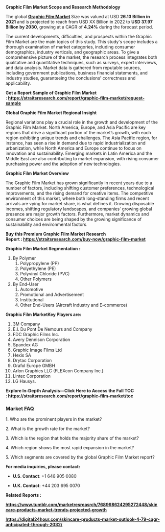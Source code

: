 <p><strong>Graphic Film Market Scope and Research Methodology</strong></p>
<p>The global&nbsp;<strong><a href="https://straitsresearch.com/report/graphic-film-market">Graphic Film Market</a>&nbsp;</strong>Size was valued at&nbsp;USD <strong>26.13 Billion in 2021</strong>&nbsp;and is projected to reach from&nbsp;USD XX Billion in 2022&nbsp;to&nbsp;<strong>USD 37.97 Billion by 2030</strong>, growing at a&nbsp;CAGR of <strong>4.24%</strong>&nbsp;during the forecast period.</p>
<p>The current developments, difficulties, and prospects within the Graphic Film Market are the main topics of this study. This study's scope includes a thorough examination of market categories, including consumer demographics, industry verticals, and geographic areas. To give a comprehensive picture of the market, the research process integrates both qualitative and quantitative techniques, such as surveys, expert interviews, and data analysis. Market data is gathered from reputable sources, including government publications, business financial statements, and industry studies, guaranteeing the conclusions' correctness and applicability.</p>
<p><strong>Get a Report Sample of&nbsp;Graphic Film Market :&nbsp;<a href="https://straitsresearch.com/report/graphic-film-market/request-sample">https://straitsresearch.com/report/graphic-film-market/request-sample</a>&nbsp;</strong></p>
<p><strong>Global Graphic Film Market Regional Insight</strong></p>
<p>Regional variations play a crucial role in the growth and development of the Graphic Film Market. North America, Europe, and Asia Pacific are key regions that drive a significant portion of the market&rsquo;s growth, with each region exhibiting unique trends and challenges. The Asia Pacific region, for instance, has seen a rise in demand due to rapid industrialization and urbanization, while North America and Europe continue to focus on innovation and sustainability. Emerging markets in Latin America and the Middle East are also contributing to market expansion, with rising consumer purchasing power and the adoption of new technologies.</p>
<p><strong>Graphic Film Market&nbsp;Overview</strong></p>
<p>The Graphic Film Market has grown significantly in recent years due to a number of factors, including shifting customer preferences, technological improvements, and the rising demand for creative items. The competitive environment of this market, where both long-standing firms and recent arrivals are vying for market share, is what defines it. Growing disposable incomes, shifting regulatory landscapes, and companies' growing global presence are major growth factors. Furthermore, market dynamics and consumer choices are being shaped by the growing significance of sustainability and environmental factors.</p>
<p><strong>Buy this Premium&nbsp;Graphic Film Market Research Report&nbsp;:&nbsp;<a href="https://straitsresearch.com/buy-now/graphic-film-market"><u>https://straitsresearch.com/buy-now/graphic-film-market</u></a></strong></p>
<p><strong>Graphic Film Market&nbsp;Segmentation :&nbsp;</strong></p>
<ol>
<li>By Polymer
<ol>
<li>Polypropylene (PP)</li>
<li>Polyethylene (PE)</li>
<li>Polyvinyl Chloride (PVC)</li>
<li>Other Polymers</li>
</ol>
</li>
<li>By End-User
<ol>
<li>Automotive</li>
<li>Promotional and Advertisement</li>
<li>Institutional</li>
<li>Other End-Users (Aircraft Industry and E-commerce)</li>
</ol>
</li>
</ol>
<p><strong>Graphic Film MarketKey Players are:</strong></p>
<ol>
<li>3M Company</li>
<li>E.I. Du Pont De Nemours and Company</li>
<li>FDC Graphic Films Inc.</li>
<li>Avery Dennison Corporation</li>
<li>Spandex AG</li>
<li>Graphic Image Films Ltd</li>
<li>Hexis SA</li>
<li>Drytac Corporation</li>
<li>Orafol Europe GMBH</li>
<li>Arlon Graphics LLC (FLEXcon Company Inc.)</li>
<li>Lintec Corporation</li>
<li>LG Hausys.</li>
</ol>
<p><strong>Explore In-Depth Analysis&mdash;Click Here to Access the Full TOC :&nbsp;<a href="https://straitsresearch.com/report/graphic-film-market/toc">https://straitsresearch.com/report/graphic-film-market/toc</a>&nbsp;</strong></p>
<h3>Market FAQ</h3>
<p>1. Who are the prominent players in the market?</p>
<p>2. What is the growth rate for the market?</p>
<p>3. Which is the region that holds the majority share of the market?</p>
<p>4. Which region shows the most rapid expansion in the market?</p>
<p>5. Which segments are covered by the global&nbsp;Graphic Film Market report?</p>
<p><strong>For media inquiries, please contact:</strong></p>
<ul>
<li><strong>U.S. Contact:&nbsp;</strong>+1 646 905 0080</li>
</ul>
<ul>
<li><strong>U.K. Contact</strong>: +44 203 695 0070</li>
</ul>
<p><strong>Related Reports :</strong></p>
<p><strong><a href="https://www.tumblr.com/marketresreasrch/768998624295272448/skincare-products-market-trends-projected-growth">https://www.tumblr.com/marketresreasrch/768998624295272448/skincare-products-market-trends-projected-growth</a></strong></p>
<p><strong><a href="https://digital24hour.com/skincare-products-market-outlook-4-79-cagr-anticipated-through-2032/">https://digital24hour.com/skincare-products-market-outlook-4-79-cagr-anticipated-through-2032/</a><br /></strong></p>
